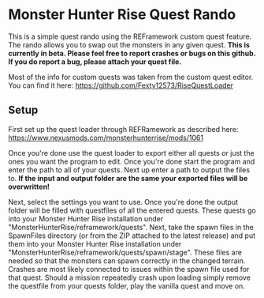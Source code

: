 # Monster Hunter Rise Quest Rando

This is a simple quest rando using the REFramework custom quest feature. The rando allows you to swap out the monsters in any given quest.
**This is currently in beta. Please feel free to report crashes or bugs on this github. If you do report a bug, please attach your quest file.**

Most of the info for custom quests was taken from the custom quest editor. You can find it here:
https://github.com/Fexty12573/RiseQuestLoader


## Setup
First set up the quest loader through REFRamework as described here:
https://www.nexusmods.com/monsterhunterrise/mods/1061

Once you're done use the quest loader to export either all quests or just the ones you want the program to edit. Once you're done start the program and enter the path to all of your quests. Next up enter a path to output the files to. **If the input and output folder are the same your exported files will be overwritten!**

Next, select the settings you want to use. Once you're done the output folder will be filled with questfiles of all the entered quests. These quests go into your Monster Hunter Rise installation under "MonsterHunterRise/reframework/quests". Next, take the spawn files in the SpawnFiles directory (or from the ZIP attached to the latest release) and put them into your Monster Hunter Rise installation under "MonsterHunterRise/reframework/quests/spawn/stage". These files are needed so that the monsters can spawn correctly in the changed terrain. Crashes are most likely connected to issues within the spawn file used for that quest. Should a mission repeatedly crash upon loading simply remove the questfile from your quests folder, play the vanilla quest and move on.
